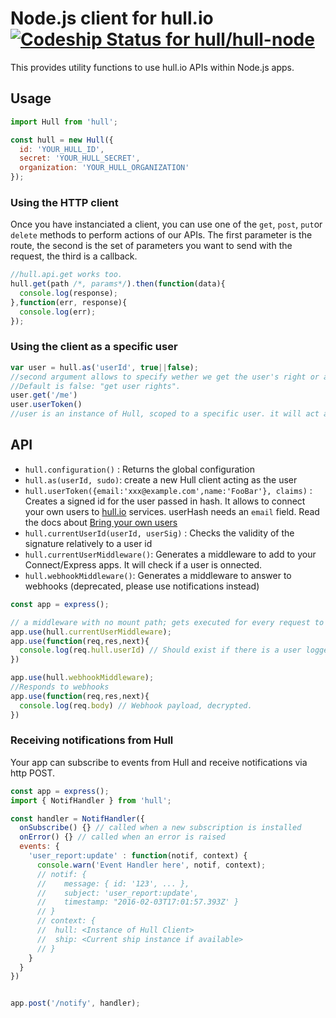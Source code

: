 # Node.js client for hull.io [ ![Codeship Status for hull/hull-node](https://www.codeship.io/projects/862851d0-b98b-0130-bbef-5e0af06e25c6/status?branch=master) ](https://www.codeship.io/projects/4360)


This provides utility functions to use hull.io APIs within Node.js apps.

## Usage

```js
import Hull from 'hull';

const hull = new Hull({
  id: 'YOUR_HULL_ID',
  secret: 'YOUR_HULL_SECRET',
  organization: 'YOUR_HULL_ORGANIZATION'
});
```

### Using the HTTP client

Once you have instanciated a client, you can use one of the `get`, `post`,
`put`or `delete` methods to perform actions of our APIs.
The first parameter is the route, the second is the set of parameters you want
to send with the request, the third is a callback.

```js
//hull.api.get works too.
hull.get(path /*, params*/).then(function(data){
  console.log(response);
},function(err, response){
  console.log(err);
});
```

### Using the client as a specific user

```js
var user = hull.as('userId', true||false);
//second argument allows to specify wether we get the user's right or admin rights.
//Default is false: "get user rights". 
user.get('/me')
user.userToken()
//user is an instance of Hull, scoped to a specific user. it will act as if the user performed the action
```

## API

* `hull.configuration()` : Returns the global configuration
* `hull.as(userId, sudo)`: create a new Hull client acting as the user
* `hull.userToken({email:'xxx@example.com',name:'FooBar'}, claims)` : Creates a signed id for the user passed in hash. It allows to connect your own users to [hull.io](http://hull.io) services. userHash needs an `email` field. Read the docs about [Bring your own users](http://hull.io/docs/users/byou)
* `hull.currentUserId(userId, userSig)` : Checks the
validity of the signature relatively to a user id
* `hull.currentUserMiddleware()`: Generates a middleware
to add to your Connect/Express apps. It will check if a user is onnected.
* `hull.webhookMiddleware()`: Generates a middleware to answer to webhooks (deprecated, please use notifications instead)

```js
const app = express();

// a middleware with no mount path; gets executed for every request to the app
app.use(hull.currentUserMiddleware);
app.use(function(req,res,next){
  console.log(req.hull.userId) // Should exist if there is a user logged in;  
})

app.use(hull.webhookMiddleware);
//Responds to webhooks
app.use(function(req,res,next){
  console.log(req.body) // Webhook payload, decrypted.
})

```


### Receiving notifications from Hull

Your app can subscribe to events from Hull and receive notifications via http POST. 




```js
const app = express();
import { NotifHandler } from 'hull';

const handler = NotifHandler({
  onSubscribe() {} // called when a new subscription is installed
  onError() {} // called when an error is raised
  events: {
    'user_report:update' : function(notif, context) {
      console.warn('Event Handler here', notif, context);
      // notif: { 
      //    message: { id: '123', ... }, 
      //    subject: 'user_report:update', 
      //    timestamp: "2016-02-03T17:01:57.393Z' }
      // }
      // context: { 
      //  hull: <Instance of Hull Client> 
      //  ship: <Current ship instance if available>
      // }
    }
  }
})


app.post('/notify', handler);
```

